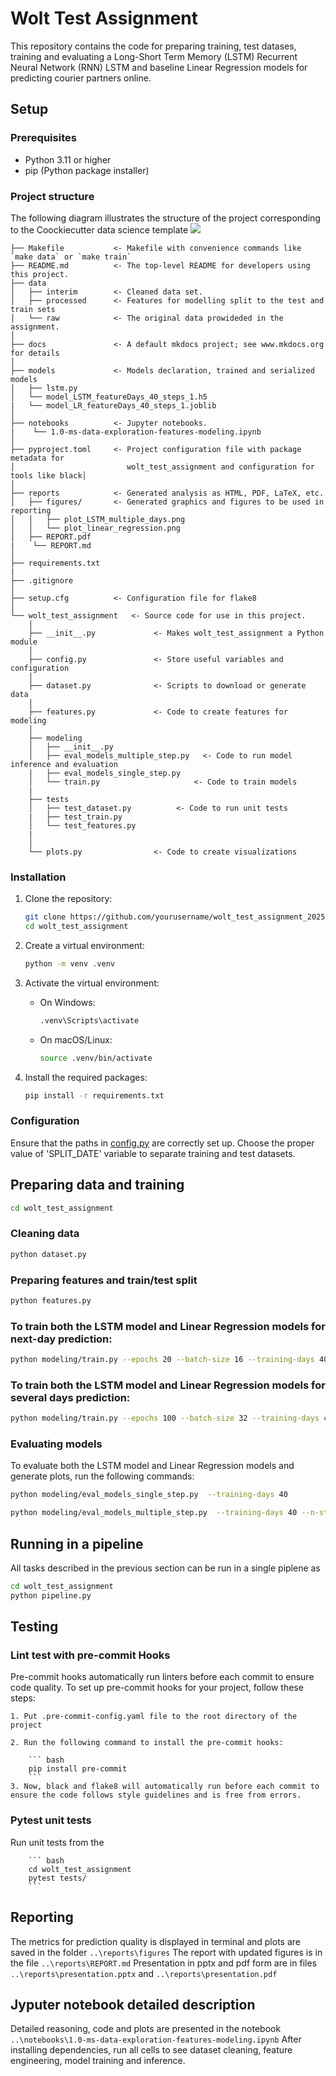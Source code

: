 # Wolt Test Assignment

This repository contains the code for preparing training, test datases, training and evaluating a Long-Short Term Memory (LSTM) Recurrent Neural Network (RNN) LSTM and baseline Linear Regression models for predicting courier partners online.

## Setup

### Prerequisites

- Python 3.11 or higher
- pip (Python package installer)

### Project structure

The following diagram illustrates the structure of the project corresponding to the Coockiecutter data science template
<a target="_blank" href="https://cookiecutter-data-science.drivendata.org/">
    <img src="https://img.shields.io/badge/CCDS-Project%20template-328F97?logo=cookiecutter" />
</a>

```plaintext
├── Makefile           <- Makefile with convenience commands like `make data` or `make train`
├── README.md          <- The top-level README for developers using this project.
├── data
│   ├── interim        <- Cleaned data set.
│   ├── processed      <- Features for modelling split to the test and train sets
│   └── raw            <- The original data prowideded in the assignment.
│
├── docs               <- A default mkdocs project; see www.mkdocs.org for details
│
├── models             <- Models declaration, trained and serialized models
│   ├── lstm.py
│   └── model_LSTM_featureDays_40_steps_1.h5
|   └── model_LR_featureDays_40_steps_1.joblib
│
├── notebooks          <- Jupyter notebooks.
|    └── 1.0-ms-data-exploration-features-modeling.ipynb
│
├── pyproject.toml     <- Project configuration file with package metadata for
│                         wolt_test_assignment and configuration for tools like black│
│
├── reports            <- Generated analysis as HTML, PDF, LaTeX, etc.
│   ├── figures/       <- Generated graphics and figures to be used in reporting
│   │   ├── plot_LSTM_multiple_days.png
│   │   └── plot_linear_regression.png
│   ├── REPORT.pdf
|    └── REPORT.md
│
├── requirements.txt
|
├── .gitignore
│
├── setup.cfg          <- Configuration file for flake8
│
└── wolt_test_assignment   <- Source code for use in this project.
    │
    ├── __init__.py             <- Makes wolt_test_assignment a Python module
    │
    ├── config.py               <- Store useful variables and configuration
    │
    ├── dataset.py              <- Scripts to download or generate data
    │
    ├── features.py             <- Code to create features for modeling
    │
    ├── modeling
    │   ├── __init__.py
    │   ├── eval_models_multiple_step.py   <- Code to run model inference and evaluation
    |   ├── eval_models_single_step.py
    │   └── train.py                     <- Code to train models
    |
    ├── tests
    │   ├── test_dataset.py          <- Code to run unit tests
    |   ├── test_train.py
    │   └── test_features.py
    |
    │
    └── plots.py                <- Code to create visualizations
```

### Installation

1. Clone the repository:

    ```bash
    git clone https://github.com/yourusername/wolt_test_assignment_2025.git
    cd wolt_test_assignment
    ```

2. Create a virtual environment:

    ```bash
    python -m venv .venv
    ```

3. Activate the virtual environment:

    - On Windows:

        ```bash
        .venv\Scripts\activate
        ```

    - On macOS/Linux:

        ```bash
        source .venv/bin/activate
        ```

4. Install the required packages:

    ```bash
    pip install -r requirements.txt
    ```

### Configuration

Ensure that the paths in [config.py](http://_vscodecontentref_/0) are correctly set up.
Choose the proper value of 'SPLIT_DATE' variable to separate training and test datasets.

## Preparing data and training

```bash
cd wolt_test_assignment
```

### Cleaning data
```bash
python dataset.py
```

### Preparing features and train/test split
```bash
python features.py
```

### To train both the LSTM model and Linear Regression models for next-day prediction:
```bash
python modeling/train.py --epochs 20 --batch-size 16 --training-days 40 --n-steps 1
```

### To train both the LSTM model and Linear Regression models for several days prediction:
```bash
python modeling/train.py --epochs 100 --batch-size 32 --training-days 40 --n-steps 20
```

### Evaluating models
To evaluate  both the LSTM model and Linear Regression models and generate plots, run the following commands:
```bash
python modeling/eval_models_single_step.py  --training-days 40
```
```bash
python modeling/eval_models_multiple_step.py  --training-days 40 --n-steps 20
```

## Running in a pipeline

All tasks described in the previous section can be run in a single piplene as
```bash
cd wolt_test_assignment
python pipeline.py
```


## Testing

### Lint test with pre-commit Hooks

Pre-commit hooks automatically run linters before each commit to ensure code quality. To set up pre-commit hooks for your project, follow these steps:

    1. Put .pre-commit-config.yaml file to the root directory of the project

    2. Run the following command to install the pre-commit hooks:

        ``` bash
        pip install pre-commit
        ```
    3. Now, black and flake8 will automatically run before each commit to ensure the code follows style guidelines and is free from errors.

### Pytest unit tests

Run unit tests from the

        ``` bash
        cd wolt_test_assignment
        pytest tests/
        ```

## Reporting

The metrics for prediction quality is displayed in terminal and plots are saved in the folder `..\reports\figures`
The report with updated figures is in the file `..\reports\REPORT.md`
Presentation in pptx and pdf form are in files `..\reports\presentation.pptx` and `..\reports\presentation.pdf`

## Jyputer notebook detailed description

Detailed reasoning, code and plots are presented in the notebook `..\notebooks\1.0-ms-data-exploration-features-modeling.ipynb`
After installing dependencies, run all cells to see dataset cleaning, feature engineering, model training and inference.
